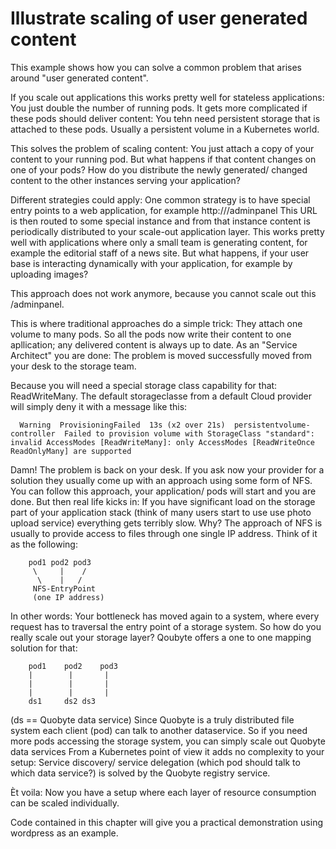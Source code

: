# Illustrate scaling of user generated content

This example shows how you can solve a common problem that arises around
"user generated content".

If you scale out applications this works pretty well for stateless applications: 
You just double the number of running pods.
It gets more complicated if these pods should deliver content: You tehn need persistent 
storage that is attached to these pods. Usually a persistent volume in a Kubernetes world.

This solves the problem of scaling content: You just attach a copy of your content to your 
running pod. 
But what happens if that content changes on one of your pods? How do you 
distribute the newly generated/ changed content to the other instances serving your application?

Different strategies could apply: One common strategy is to have special entry points to a web application, for example
http://<myBusinessSite>/adminpanel
This URL is then routed to some special instance and from that instance content is periodically distributed to your
scale-out application layer. This works pretty well with applications where only a small team is generating content, 
for example the editorial staff of a news site.
But what happens, if your user base is interacting dynamically with your application, for example by uploading images?

This approach does not work anymore, because you cannot scale out this /adminpanel.

This is where traditional approaches do a simple trick: They attach one volume to many pods. So all the pods now 
write their content to one apllication; any delivered content is always up to date.
As an "Service Architect" you are done: The problem is moved successfully moved from your desk to the storage team.

Because you will need a special storage class capability for that: ReadWriteMany. The default storageclasse from a default Cloud provider 
will simply deny it with a message like this:

```
  Warning  ProvisioningFailed  13s (x2 over 21s)  persistentvolume-controller  Failed to provision volume with StorageClass "standard": invalid AccessModes [ReadWriteMany]: only AccessModes [ReadWriteOnce ReadOnlyMany] are supported
```

Damn! The problem is back on your desk. If you ask now your provider for a solution they usually come up with an approach using some form of NFS. You can follow this approach, your 
application/ pods will start and you are done. 
But then real life kicks in: If you have significant load on the storage part of your application stack (think of many users start to use 
use photo upload service) everything gets terribly slow. Why? The approach of NFS is usually to provide access to files through one single IP address. 
Think of it as the following:

```
	pod1 pod2 pod3
	 \     |    /
	  \    |   /
	 NFS-EntryPoint
	 (one IP address)
```

In other words: Your bottleneck has moved again to a system, where every request has to traversal the entry point of a storage system. 
So how do you really scale out your storage layer? Qoubyte offers a one to one mapping solution for that:

```
	pod1 	pod2 	pod3
	|     	 |    	 |
	|     	 |    	 |
	|     	 |    	 |
	ds1 	ds2	ds3
```

(ds == Quobyte data service)
Since Quobyte is a truly distributed file system each client (pod) can talk to another dataservice. So if you need more pods accessing the storage system, you can simply scale out Quobyte data services
From a Kubernetes point of view it adds no complexity to your setup: Service discovery/ service delegation (which pod should talk to which data service?) is solved by the Quobyte registry service.

Èt voila: Now you have a setup where each layer of resource consumption can be scaled individually.

Code contained in this chapter will give you a practical demonstration using wordpress as an example.
